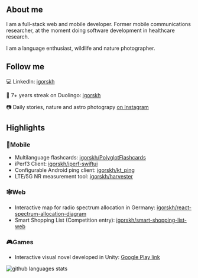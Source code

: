 ## About me
I am a full-stack web and mobile developer. Former mobile communications researcher, at the moment doing software development in healthcare research.

I am a language enthusiast, wildlife and nature photographer.

## Follow me

💻 LinkedIn: [igorskh](https://linkedin.com/in/igorskh)

🦉 7+ years streak on Duolingo: [igorskh](https://duolingo.com/profile/igorskh)

📷 Daily stories, nature and astro photograpy [on Instagram](https://www.instagram.com/igorskh/)

## Highlights
### 🍏Mobile 
- Multilanguage flashcards: [igorskh/PolyglotFlashcards](https://github.com/igorskh/PolyglotFlashcards)
- iPerf3 Client: [igorskh/iperf-swiftui](https://github.com/igorskh/iperf-swiftui)
- Configurable Android ping client: [igorskh/kt_ping](https://github.com/igorskh/kt_ping)
- LTE/5G NR measurement tool: [igorskh/harvester](https://github.com/igorskh/harvester)
### 🕸Web
- Interactive map for radio spectrum allocation in Germany: [igorskh/react-spectrum-allocation-diagram](https://github.com/igorskh/react-spectrum-allocation-diagram)
- Smart Shopping List (Competition entry): [igorskh/smart-shopping-list-web](https://github.com/igorskh/smart-shopping-list-web)
### 🎮Games
- Interactive visual novel developed in Unity: [Google Play link](https://play.google.com/store/apps/details?id=one.beagile.boragoldencoast&hl=en)

![github languages stats](https://github-readme-stats.vercel.app/api/top-langs/?username=igorskh&layout=compact&theme=blue-green&hide=c,html)
